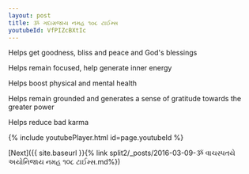 ```yaml
---
layout: post
title: ૐ ગદાગ્રજાય નમહ ૧૦૮ ટાઈમ્સ
youtubeId: VfPIZcBXtIc
---
```

 
 
Helps get goodness, bliss and peace and God's blessings
 
Helps remain focused, help generate inner energy 
 
Helps boost physical and mental health 
 
Helps remain grounded and generates a sense of gratitude towards the greater power 
 
Helps reduce bad karma
 
 
 
 


{% include youtubePlayer.html id=page.youtubeId %}
 
[Next]({{ site.baseurl }}{% link  split2/_posts/2016-03-09-ૐ વાચસ્પતયે અયોનિજાય નમહ ૧૦૮ ટાઈમ્સ.md%})
 
